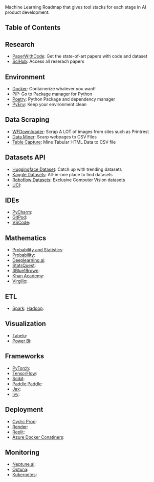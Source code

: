 Machine Learning Roadmap that gives tool stacks for each stage in AI product development.

## Table of Contents

## Research
- [PaperWithCode](https://paperswithcode.com/): Get the state-of-art papers with code and dataset
- [SciHub](https://sci-hub.se/):  Access all reserach papers


## Environment
- [Docker](https://www.docker.com/):  Containerize whatever you want!
- [PiP](https://pypi.org/project/pip/):  Go to Package manager for Python
- [Poetry](https://python-poetry.org/):  Python Package and dependency manager
- [PyEnv](https://github.com/pyenv/pyenv):  Keep your environment clean

## Data Scraping
- [WFDownloader](https://www.wfdownloader.xyz/download): Scrap A LOT of images from sites such as Printrest
- [Data Miner](https://dataminer.io/): Scarp webpages to CSV Files
- [Table Capture](https://chromewebstore.google.com/detail/table-capture/iebpjdmgckacbodjpijphcplhebcmeop): Mine Tabular HTML Data to CSV file

## Datasets API
- [Huggingface Dataset](https://huggingface.co/docs/datasets/index): Catch up with trending datasets
- [Kaggle Datasets](https://www.kaggle.com/datasets): All-in-one place to find datasets
- [Roboflow Datasets](https://public.roboflow.com/): Exclusive Computer Vision datasets
- [UCI](https://uci.edu/):


## IDEs
- [PyCharm](https://www.jetbrains.com/pycharm/):
- [GitPod](https://www.gitpod.io/):
- [VSCode](https://code.visualstudio.com/):

## Mathematics
- [Probability and Statistics](https://oli.cmu.edu/courses/probability-statistics-open-free/):
- [Probability](https://machinelearningmastery.com/category/probability/):
- [Deeplearning.ai](https://www.deeplearning.ai/):
- [StatsQuest](https://www.youtube.com/@statquest):
- [3Blue1Brown](https://www.youtube.com/@3blue1brown):
- [Khan Academy](https://www.khanacademy.org/):
- [Virgilio](https://virgili0.github.io/Virgilio/):

## ETL
- [Spark](https://spark.apache.org/):
[Hadoop](https://hadoop.apache.org/):
 
## Visualization
- [Tabelu](https://www.tableau.com/):
- [Power Bi](https://www.microsoft.com/en-us/power-platform/products/power-bi):

## Frameworks
- [PyTorch](https://pytorch.org/):
- [TensorFlow](https://www.tensorflow.org/):
- [Scikit](https://scikit-learn.org/stable/):
- [Paddle Paddle](https://www.paddlepaddle.org.cn/en):
- [Jax](https://jax.readthedocs.io/en/latest/notebooks/quickstart.html):
- [Ivy](https://unify.ai/docs/ivy/):

## Deployment
- [Cyclic Prod](https://www.cyclic.sh/):
- [Render](https://render.com/):
- [Replit](https://replit.com/):
- [Azure Docker Conatiners](https://azure.microsoft.com/en-in/products/category/containers):

## Monitoring
- [Neptune.ai](https://neptune.ai/):
- [Optuna](https://optuna.org/):
- [Kubernetes](https://kubernetes.io/):
